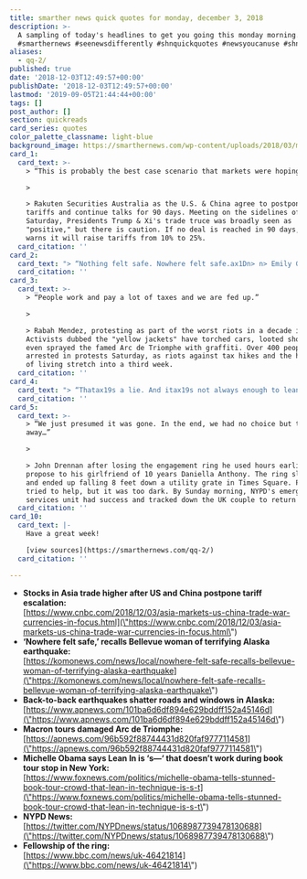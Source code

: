 ```yaml
---
title: smarther news quick quotes for monday, december 3, 2018
description: >-
  A sampling of today's headlines to get you going this monday morning.
  #smarthernews #seenewsdifferently #shnquickquotes #newsyoucanuse #shn
aliases:
  - qq-2/
published: true
date: '2018-12-03T12:49:57+00:00'
publishDate: '2018-12-03T12:49:57+00:00'
lastmod: '2019-09-05T21:44:44+00:00'
tags: []
post_author: []
section: quickreads
card_series: quotes
color_palette_classname: light-blue
background_image: https://smarthernews.com/wp-content/uploads/2018/03/money-2180330_1920.jpg
card_1:
  card_text: >-
    > “This is probably the best case scenario that markets were hoping for…”

    > 

    > Rakuten Securities Australia as the U.S. & China agree to postpone new
    tariffs and continue talks for 90 days. Meeting on the sidelines of the G20
    Saturday, Presidents Trump & Xi's trade truce was broadly seen as
    "positive," but there is caution. If no deal is reached in 90 days, U.S.
    warns it will raise tariffs from 10% to 25%.
  card_citation: ''
card_2:
  card_text: "> “Nothing felt safe. Nowhere felt safe.ax1Dn> n> Emily Grove of Anchorage, Alaska taking cover in her bathtub after back-to-back earthquakes measuring 7.0 and 5.7 rocked the area Friday, briefly triggering tsunami warnings. While Alaska has experienced powerful earthquakes over 7.0, it is rare for one to strike this close to a densely populated area."
  card_citation: ''
card_3:
  card_text: >-
    > “People work and pay a lot of taxes and we are fed up.”

    > 

    > Rabah Mendez, protesting as part of the worst riots in a decade in Paris.
    Activists dubbed the "yellow jackets" have torched cars, looted shops, and
    even sprayed the famed Arc de Triomphe with graffiti. Over 400 people were
    arrested in protests Saturday, as riots against tax hikes and the high cost
    of living stretch into a third week.
  card_citation: ''
card_4:
  card_text: "> “Thatax19s a lie. And itax19s not always enough to lean in, because that s*** doesnax19t work all the time.”n> n> Former First Lady Michelle Obama speaking to a sold-out NYC crowd for her new memoir "Becoming" about why sometimes women can't "have it all." Obama went on to say the Facebook's COO Sheryl Sandberg's feminist mantra "lean in," which says women should be assertive to overcome workplace inequities, doesn't always work. "Becoming" is the best-selling book of 2018."
  card_citation: ''
card_5:
  card_text: >-
    > “We just presumed it was gone. In the end, we had no choice but to walk
    away…”

    > 

    > John Drennan after losing the engagement ring he used hours earlier to
    propose to his girlfriend of 10 years Daniella Anthony. The ring slid off
    and ended up falling 8 feet down a utility grate in Times Square. Police
    tried to help, but it was too dark. By Sunday morning, NYPD's emergency
    services unit had success and tracked down the UK couple to return the ring.
  card_citation: ''
card_10:
  card_text: |-
    Have a great week!

    [view sources](https://smarthernews.com/qq-2/)
  card_citation: ''

---
```

*   **Stocks in Asia trade higher after US and China postpone tariff escalation:**  
    [https://www.cnbc.com/2018/12/03/asia-markets-us-china-trade-war-currencies-in-focus.html](\"https://www.cnbc.com/2018/12/03/asia-markets-us-china-trade-war-currencies-in-focus.html\")
*   **‘Nowhere felt safe,’ recalls Bellevue woman of terrifying Alaska earthquake:**  
    [https://komonews.com/news/local/nowhere-felt-safe-recalls-bellevue-woman-of-terrifying-alaska-earthquake](\"https://komonews.com/news/local/nowhere-felt-safe-recalls-bellevue-woman-of-terrifying-alaska-earthquake\")
*   **Back-to-back earthquakes shatter roads and windows in Alaska:**  
    [https://www.apnews.com/101ba6d6df894e629bddff152a45146d](\"https://www.apnews.com/101ba6d6df894e629bddff152a45146d\")
*   **Macron tours damaged Arc de Triomphe:**  
    [https://apnews.com/96b592f88744431d820faf9777114581](\"https://apnews.com/96b592f88744431d820faf9777114581\")
*   **Michelle Obama says Lean In is ‘s—‘ that doesn’t work during book tour stop in New York:**  
    [https://www.foxnews.com/politics/michelle-obama-tells-stunned-book-tour-crowd-that-lean-in-technique-is-s-t](\"https://www.foxnews.com/politics/michelle-obama-tells-stunned-book-tour-crowd-that-lean-in-technique-is-s-t\")
*   **NYPD News:**  
    [https://twitter.com/NYPDnews/status/1068987739478130688](\"https://twitter.com/NYPDnews/status/1068987739478130688\")
*   **Fellowship of the ring:**  
    [https://www.bbc.com/news/uk-46421814](\"https://www.bbc.com/news/uk-46421814\")